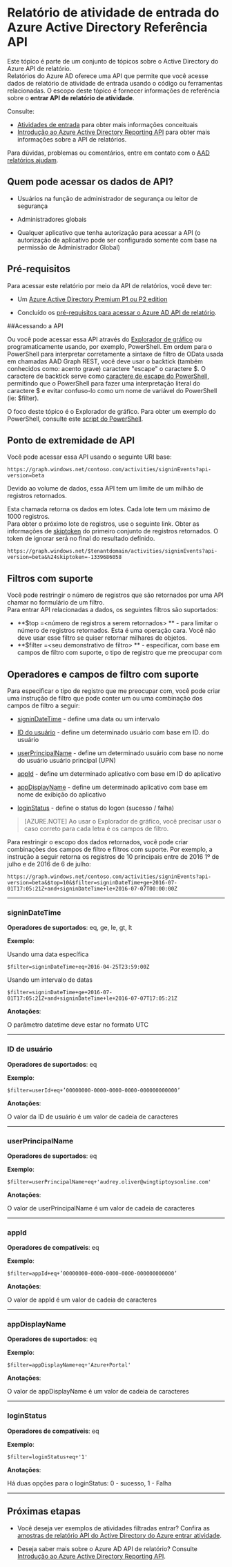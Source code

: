 <properties
    pageTitle="Relatório de atividade de entrada do Azure Active Directory Referência API | Microsoft Azure"
    description="Referência para a API de relatório de atividade de entrada do Azure Active Directory"
    services="active-directory"
    documentationCenter=""
    authors="dhanyahk"
    manager="femila"
    editor=""/>

<tags
    ms.service="active-directory"
    ms.devlang="na"
    ms.topic="article"
    ms.tgt_pltfrm="na"
    ms.workload="identity"
    ms.date="09/25/2016"
    ms.author="dhanyahk;markvi"/>

# <a name="azure-active-directory-sign-in-activity-report-api-reference"></a>Relatório de atividade de entrada do Azure Active Directory Referência API


Este tópico é parte de um conjunto de tópicos sobre o Active Directory do Azure API de relatório.  
Relatórios do Azure AD oferece uma API que permite que você acesse dados de relatório de atividade de entrada usando o código ou ferramentas relacionadas.
O escopo deste tópico é fornecer informações de referência sobre o **entrar API de relatório de atividade**.

Consulte:

- [Atividades de entrada](active-directory-reporting-azure-portal.md#sign-in-activities) para obter mais informações conceituais
- [Introdução ao Azure Active Directory Reporting API](active-directory-reporting-api-getting-started.md) para obter mais informações sobre a API de relatórios.

Para dúvidas, problemas ou comentários, entre em contato com o [AAD relatórios ajudam](mailto:aadreportinghelp@microsoft.com).



## <a name="who-can-access-the-api-data"></a>Quem pode acessar os dados de API?

- Usuários na função de administrador de segurança ou leitor de segurança

- Administradores globais

- Qualquer aplicativo que tenha autorização para acessar a API (o autorização de aplicativo pode ser configurado somente com base na permissão de Administrador Global)



## <a name="prerequisites"></a>Pré-requisitos

Para acessar este relatório por meio da API de relatórios, você deve ter:

- Um [Azure Active Directory Premium P1 ou P2 edition](active-directory-editions.md)

- Concluído os [pré-requisitos para acessar o Azure AD API de relatório](active-directory-reporting-api-prerequisites.md). 


##<a name="accessing-the-api"></a>Acessando a API

Ou você pode acessar essa API através do [Explorador de gráfico](https://graphexplorer2.cloudapp.net) ou programaticamente usando, por exemplo, PowerShell. Em ordem para o PowerShell para interpretar corretamente a sintaxe de filtro de OData usada em chamadas AAD Graph REST, você deve usar o backtick (também conhecidos como: acento grave) caractere "escape" o caractere $. O caractere de backtick serve como [caractere de escape do PowerShell](https://technet.microsoft.com/library/hh847755.aspx), permitindo que o PowerShell para fazer uma interpretação literal do caractere $ e evitar confuso-lo como um nome de variável do PowerShell (ie: $filter).

O foco deste tópico é o Explorador de gráfico. Para obter um exemplo do PowerShell, consulte este [script do PowerShell](active-directory-reporting-api-sign-in-activity-samples.md#powershell-script).


## <a name="api-endpoint"></a>Ponto de extremidade de API

Você pode acessar essa API usando o seguinte URI base:  
    
    https://graph.windows.net/contoso.com/activities/signinEvents?api-version=beta  



Devido ao volume de dados, essa API tem um limite de um milhão de registros retornados. 

Esta chamada retorna os dados em lotes. Cada lote tem um máximo de 1000 registros.  
Para obter o próximo lote de registros, use o seguinte link. Obter as informações de [skiptoken](https://msdn.microsoft.com/library/dd942121.aspx) do primeiro conjunto de registros retornados. O token de ignorar será no final do resultado definido.  

    https://graph.windows.net/$tenantdomain/activities/signinEvents?api-version=beta&%24skiptoken=-1339686058


## <a name="supported-filters"></a>Filtros com suporte

Você pode restringir o número de registros que são retornados por uma API chamar no formulário de um filtro.  
Para entrar API relacionadas a dados, os seguintes filtros são suportados:

- **$top =\<número de registros a serem retornados\> ** - para limitar o número de registros retornados. Esta é uma operação cara. Você não deve usar esse filtro se quiser retornar milhares de objetos.  
- **$filter =\<seu demonstrativo de filtro\> ** - especificar, com base em campos de filtro com suporte, o tipo de registro que me preocupar com



## <a name="supported-filter-fields-and-operators"></a>Operadores e campos de filtro com suporte

Para especificar o tipo de registro que me preocupar com, você pode criar uma instrução de filtro que pode conter um ou uma combinação dos campos de filtro a seguir:

- [signinDateTime](#signindatetime) - define uma data ou um intervalo

- [ID do usuário](#userid) - define um determinado usuário com base em ID. do usuário

- [userPrincipalName](#userprincipalname) - define um determinado usuário com base no nome do usuário usuário principal (UPN)

- [appId](#appid) - define um determinado aplicativo com base em ID do aplicativo

- [appDisplayName](#appdisplayname) - define um determinado aplicativo com base em nome de exibição do aplicativo

- [loginStatus](#loginStatus) - define o status do logon (sucesso / falha)


> [AZURE.NOTE] Ao usar o Explorador de gráfico, você precisar usar o caso correto para cada letra é os campos de filtro.


Para restringir o escopo dos dados retornados, você pode criar combinações dos campos de filtro e filtros com suporte. Por exemplo, a instrução a seguir retorna os registros de 10 principais entre de 2016 1º de julho e de 2016 de 6 de julho:

    https://graph.windows.net/contoso.com/activities/signinEvents?api-version=beta&$top=10&$filter=signinDateTime+ge+2016-07-01T17:05:21Z+and+signinDateTime+le+2016-07-07T00:00:00Z


----------

### <a name="signindatetime"></a>signinDateTime

**Operadores de suportados**: eq, ge, le, gt, lt

**Exemplo**:

Usando uma data específica

    $filter=signinDateTime+eq+2016-04-25T23:59:00Z  



Usando um intervalo de datas    

    $filter=signinDateTime+ge+2016-07-01T17:05:21Z+and+signinDateTime+le+2016-07-07T17:05:21Z


**Anotações**:

O parâmetro datetime deve estar no formato UTC 


----------

### <a name="userid"></a>ID de usuário

**Operadores de suportados**: eq

**Exemplo**:

    $filter=userId+eq+’00000000-0000-0000-0000-000000000000’

**Anotações**:

O valor da ID de usuário é um valor de cadeia de caracteres



----------

### <a name="userprincipalname"></a>userPrincipalName

**Operadores de suportados**: eq

**Exemplo**:

    $filter=userPrincipalName+eq+'audrey.oliver@wingtiptoysonline.com' 


**Anotações**:

O valor de userPrincipalName é um valor de cadeia de caracteres

----------

### <a name="appid"></a>appId

**Operadores de compatíveis**: eq

**Exemplo**:

    $filter=appId+eq+’00000000-0000-0000-0000-000000000000’



**Anotações**:

O valor de appId é um valor de cadeia de caracteres

----------


### <a name="appdisplayname"></a>appDisplayName

**Operadores de suportados**: eq

**Exemplo**:

    $filter=appDisplayName+eq+'Azure+Portal' 


**Anotações**:

O valor de appDisplayName é um valor de cadeia de caracteres

----------

### <a name="loginstatus"></a>loginStatus

**Operadores de compatíveis**: eq

**Exemplo**:

    $filter=loginStatus+eq+'1'  


**Anotações**:

Há duas opções para o loginStatus: 0 - sucesso, 1 - Falha

----------



## <a name="next-steps"></a>Próximas etapas

- Você deseja ver exemplos de atividades filtradas entrar? Confira as [amostras de relatório API do Active Directory do Azure entrar atividade](active-directory-reporting-api-sign-in-activity-samples.md).

- Deseja saber mais sobre o Azure AD API de relatório? Consulte [Introdução ao Azure Active Directory Reporting API](active-directory-reporting-api-getting-started.md).